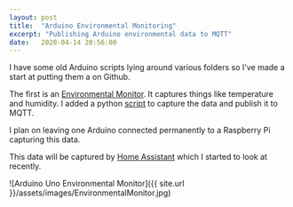 ```yaml
---
layout: post
title:  "Arduino Environmental Monitoring"
excerpt: "Publishing Arduino environmental data to MQTT"
date:   2020-04-14 20:56:00
---
```


I have some old Arduino scripts lying around various folders so I've made a start at putting them a on Github.

The first is an [Environmental Monitor](https://github.com/rianoc/EnvironmentalMonitor). It captures things like temperature and humidity. I added a python [script](https://github.com/rianoc/EnvironmentalMonitor/blob/master/serToMQTT.py) to capture the data and publish it to MQTT.

I plan on leaving one Arduino connected permanently to a Raspberry Pi capturing this data.

This data will be captured by [Home Assistant](https://www.home-assistant.io/hassio/) which I started to look at recently.

![Arduino Uno Environmental Monitor]({{ site.url }}/assets/images/EnvironmentalMonitor.jpg)
